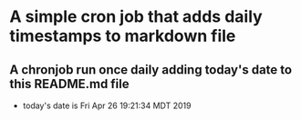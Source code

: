 A simple cron job that adds daily timestamps to markdown file
============================================================
## A chronjob run once daily adding today's date to this README.md file
* today's date is Fri Apr 26 19:21:34 MDT 2019
